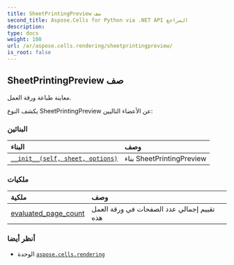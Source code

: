 ```yaml
---
title: SheetPrintingPreview صف
second_title: Aspose.Cells for Python via .NET API المراجع
description:
type: docs
weight: 100
url: /ar/aspose.cells.rendering/sheetprintingpreview/
is_root: false
---
```

##  SheetPrintingPreview صف
معاينة طباعة ورقة العمل.



يكشف النوع SheetPrintingPreview عن الأعضاء التاليين:

###  البنائين
| البناء| وصف|
| :- | :- |
| [`__init__(self, sheet, options)`](/cells/python-net/ar/aspose.cells.rendering/sheetprintingpreview/__init__/#aspose.cells.worksheet-aspose.cells.rendering.imageorprintoptions) | بناء SheetPrintingPreview|


###  ملكيات
| ملكية| وصف|
| :- | :- |
| [evaluated_page_count](/cells/python-net/ar/aspose.cells.rendering/sheetprintingpreview/evaluated_page_count) |تقييم إجمالي عدد الصفحات في ورقة العمل هذه|



###  أنظر أيضا
* الوحدة [`aspose.cells.rendering`](..)

